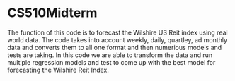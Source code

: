 # CS510Midterm

The function of this code is to forecast the Wilshire US Reit index using real world data.
The code takes into account weekly, daily, quartley, ad monthly data and converts them to all one format and then numerious models and tests are taking.
In this code we are able to transform the data and run multiple regression models and test to come up with the best model for forecasting the Wilshire Reit Index.
